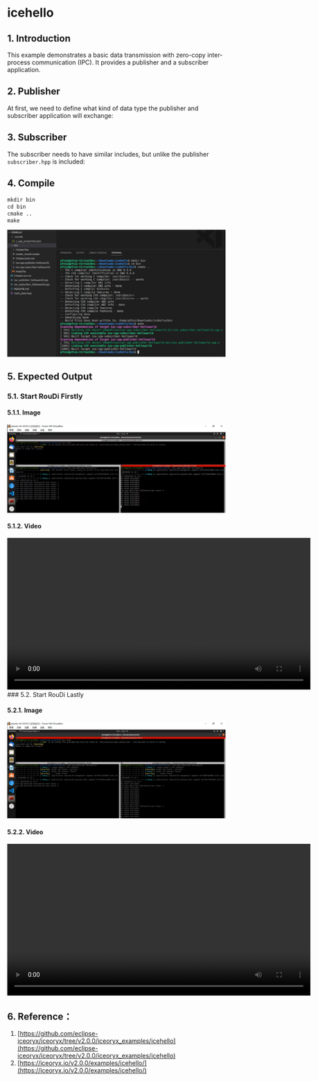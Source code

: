 # icehello

## 1. Introduction

This example demonstrates a basic data transmission with zero-copy inter-process communication (IPC). It provides a publisher and a subscriber application.

## 2. Publisher

At first, we need to define what kind of data type the publisher and subscriber application will exchange:

## 3. Subscriber

The subscriber needs to have similar includes, but unlike the publisher `subscriber.hpp` is included:

## 4. Compile

```
mkdir bin
cd bin
cmake ..
make
```

![](images/2022-07-07_133736.png)

## 5. Expected Output

### 5.1. Start RouDi Firstly

#### 5.1.1. Image

![](images/2022-07-10_131154.png)

#### 5.1.2. Video

<video width="700" controls>
	<source src="/en/latest/_static/icehello01.mp4" />
</video>
### 5.2. Start RouDi Lastly

#### 5.2.1. Image

![](images/2022-07-10_131525.png)

#### 5.2.2. Video

<video width="700" controls>
	<source src="/en/latest/_static/icehello02.mp4" />
</video>

## 6. Reference：

1. [https://github.com/eclipse-iceoryx/iceoryx/tree/v2.0.0/iceoryx_examples/icehello](https://github.com/eclipse-iceoryx/iceoryx/tree/v2.0.0/iceoryx_examples/icehello)
2. [https://iceoryx.io/v2.0.0/examples/icehello/](https://iceoryx.io/v2.0.0/examples/icehello/)
